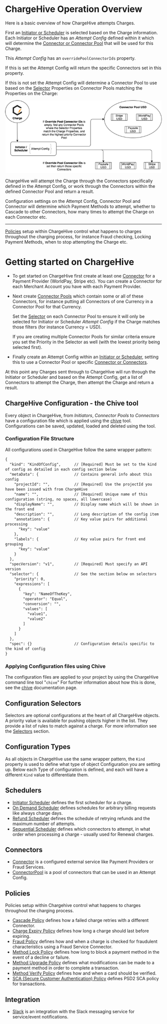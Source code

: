 # ChargeHive Operation Overview
Here is a basic overview of how ChargeHive attempts Charges.

First an [Initiator or Scheduler](#schedulers) is selected based on the Charge information.
Each Initiator or Scheduler has an *Attempt Config* defined within it which will determine the [Connector or Connector Pool](#connectors) that will be used for this Charge. 

This *Attempt Config* has an `overridePoolConnectorIds` property. 

If this is set the Attempt Config will return the specific Connectors set in this property.

If this is not set the Attempt Config will determine a Connector Pool to use based on the [Selector](#configuration-selectors) Properties on Connector Pools matching the Properties on the Charge:


![overview image](img/ChargeHiveOverview.png "Overview of the ChargeHive process")


ChargeHive will attempt the Charge through the Connectors specifically defined in the Attempt Config, or work through the Connectors within the defined Connector Pool and return a result.



Configuration settings on the Attempt Config, Connector Pool and Connector will determine which Payment Methods to attempt, whether to Cascade to other Connectors, how many times to attempt the Charge on each Connector etc.

---

[Policies](#policies) setup within ChargeHive control what happens to charges throughout the charging process, for instance Fraud checking, Locking Payment Methods, when to stop attempting the Charge etc.

# Getting started on ChargeHive
* To get started on ChargeHive first create at least one [Connector](connectors/connector.md) for a Payment Provider (WorldPay, Stripe etc).
You can create a Connector for each Merchant Account you have with each Payment Provider.

* Next create [Connector Pools](connectors/pool.md) which contain some or all of these Connectors, for instance putting all Connectors of one Currency in a Connector Pool for that Currency.

  Set the [Selector](selectors.md) on each Connector Pool to ensure it will only be selected for Initiator or Scheduler *Attempt Config* if the Charge matches those filters (for instance Currency = USD).

  If you are creating multiple Connector Pools for similar criteria ensure you set the Priority in the Selector as well (with the lowest priority being selected first).

* Finally create an Attempt Config within an [Initiator or Scheduler](#schedulers), setting this to use a Connector Pool or specific [Connector or Connectors](#connectors).

At this point any Charges sent through to ChargeHive will run through the Initiator or Scheduler and based on the Attempt Config, get a list of Connectors to attempt the Charge, then attempt the Charge and return a result.  

## ChargeHive Configuration - the Chive tool
Every object in ChargeHive, from *Initiators*, *Connector Pools* to *Connectors* have a configuration file which is applied using the [chive](chive.md) tool. 
Configurations can be saved, updated, loaded and deleted using the tool.

### Configuration File Structure
All configurations used in ChargeHive follow the same wrapper pattern:
```json5
{
  "kind": "KindOfConfig",      // [Required] Must be set to the kind of config as detailed in each config section below
  "metaData": {                // Contains general info about this config
    "projectId": "",           // [Required] Use the projectId you have been issued with from ChargeHive
    "name": "",                // [Required] Unique name of this configuration (string, no spaces, all lowercase)
    "displayName": "",         // Display name which will be shown in the front end
    "description": "",         // Long description of the config item
    "annotations": {           // Key value pairs for additional processing
      "key": "value"
    },
    "labels": {                // Key value pairs for front end grouping
      "key": "value"
    }
  },
  "specVersion": "v1",         // [Required] Must specify an API version
  "selector": {                // See the section below on selectors
    "priority": 0,
    "expressions": [
      {
        "key": "NameOfTheKey",
        "operator": "Equal",
        "conversion": "",
        "values": [
          "value1",
          "value2"
        ]
      }
    ]
  },
  "spec": {}                   // Configuration details specific to the kind of config
}
```
### Applying Configuration files using Chive
The configuration files are applied to your project by using the ChargeHive command line tool "`chive`"
For further information about how this is done, see the [chive](chive.md) documentation page.

## Configuration Selectors
Selectors are optional configurations at the heart of all ChargeHive objects. A priority value is available for pushing objects higher in the list. They provide a list of rules to match against a charge.
For more information see the [Selectors](selectors.md) section.

## Configuration Types
As all objects in ChargeHive use the same wrapper pattern, the `Kind` property is used to define what type of object Configuration you are setting up. Below each Type of configuration is defined, and each will have a different `Kind` value to differentiate them.

## Schedulers
+ [Initiator Scheduler](initiator.md) defines the first scheduler for a charge.
+ [On Demand Scheduler](scheduler/on_demand.md) defines schedules for arbitrary billing requests like always charge days.
+ [Refund Scheduler](scheduler/refund.md) defines the schedule of retrying refunds and the maximum number of attempts.
+ [Sequential Scheduler](scheduler/sequential.md) defines which connectors to attempt, in what order when processing a charge - usually used for Renewal charges.

## Connectors
+ [Connector](connectors/connector.md) is a configured external service like Payment Providers or Fraud Services.
+ [ConnectorPool](connectors/pool.md) is a pool of connectors that can be used in an Attempt Config. 

## Policies
Policies setup within Chargehive control what happens to charges throughout the charging process.

+ [Cascade Policy](policy/cascade.md) defines how a failed charge retries with a different Connector.
+ [Charge Expiry Policy](policy/charge_expiry.md) defines how long a charge should last before expiring.
+ [Fraud Policy](policy/fraud.md) defines how and when a charge is checked for fraudulent characteristics using a Fraud Service Connector.
+ [Method Lock Policy](policy/method_lock.md) defines how long to block a payment method in the event of a decline or failure.
+ [Method Upgrade Policy](policy/method_upgrade.md) defines what modifications can be made to a payment method in order to complete a transaction.
+ [Method Verify Policy](policy/method_verify.md) defines how and when a card should be verified.
+ [SCA (Secure Customer Authentication) Policy](policy/sca.md) defines PSD2 SCA policy for transactions.

## Integration
+ [Slack](integration/slack.md) is an integration with the Slack messaging service for service/event notifications.